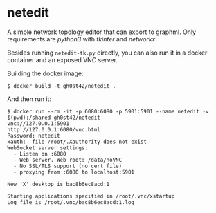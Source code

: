 netedit
=======

A simple network topology editor that can export to graphml.
Only requirements are *python3* with *tkinter* and *networkx*.

Besides running `netedit-tk.py` directly, you can also run it in a docker container and an exposed VNC server.

Building the docker image:
```
$ docker build -t gh0st42/netedit .
```

And then run it:
```
$ docker run --rm -it -p 6080:6080 -p 5901:5901 --name netedit -v $(pwd):/shared gh0st42/netedit
vnc://127.0.0.1:5901
http://127.0.0.1:6080/vnc.html
Password: netedit
xauth:  file /root/.Xauthority does not exist
WebSocket server settings:
  - Listen on :6080
  - Web server. Web root: /data/noVNC
  - No SSL/TLS support (no cert file)
  - proxying from :6080 to localhost:5901

New 'X' desktop is bac8b6ec8acd:1

Starting applications specified in /root/.vnc/xstartup
Log file is /root/.vnc/bac8b6ec8acd:1.log

```